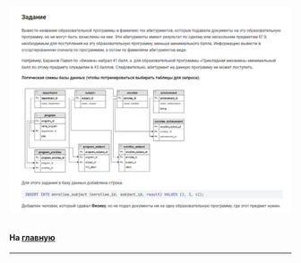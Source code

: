 

<img src="../art/3.3.10.task.png" alt="solution" >

```sql

```



#### На [главную](https://github.com/BEPb/stepik_sql#readme)

---


